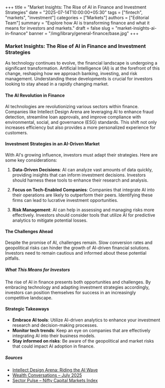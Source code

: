+++
title = "Market Insights: The Rise of AI in Finance and Investment Strategies"
date = "2025-07-14T10:00:00+05:30"
tags = ["fintech", "markets", "investment"]
categories = ["Markets"]
authors = ["Editorial Team"]
summary = "Explore how AI is transforming finance and what it means for investors and markets."
draft = false
slug = "market-insights-ai-in-finance"
banner = "/img/library/general-finance/base.jpg"
+++

### Market Insights: The Rise of AI in Finance and Investment Strategies

As technology continues to evolve, the financial landscape is undergoing a significant transformation. Artificial Intelligence (AI) is at the forefront of this change, reshaping how we approach banking, investing, and risk management. Understanding these developments is crucial for investors looking to stay ahead in a rapidly changing market.

#### The AI Revolution in Finance

AI technologies are revolutionizing various sectors within finance. Companies like Intellect Design Arena are leveraging AI to enhance fraud detection, streamline loan approvals, and improve compliance with environmental, social, and governance (ESG) standards. This shift not only increases efficiency but also provides a more personalized experience for customers.

#### Investment Strategies in an AI-Driven Market

With AI's growing influence, investors must adapt their strategies. Here are some key considerations:

1. **Data-Driven Decisions**: AI can analyze vast amounts of data quickly, providing insights that can inform investment decisions. Investors should harness these tools to enhance their research and analysis.

2. **Focus on Tech-Enabled Companies**: Companies that integrate AI into their operations are likely to outperform their peers. Identifying these firms can lead to lucrative investment opportunities.

3. **Risk Management**: AI can help in assessing and managing risks more effectively. Investors should consider tools that utilize AI for predictive analytics to mitigate potential losses.

#### The Challenges Ahead

Despite the promise of AI, challenges remain. Slow conversion rates and geopolitical risks can hinder the growth of AI-driven financial solutions. Investors need to remain cautious and informed about these potential pitfalls.

##### What This Means for Investors

The rise of AI in finance presents both opportunities and challenges. By embracing technology and adapting investment strategies accordingly, investors can position themselves for success in an increasingly competitive landscape.

#### Strategic Takeaways

- **Embrace AI tools**: Utilize AI-driven analytics to enhance your investment research and decision-making processes.
- **Monitor tech trends**: Keep an eye on companies that are effectively integrating AI into their business models.
- **Stay informed on risks**: Be aware of the geopolitical and market risks that could impact AI adoption in finance.

##### Sources
- [Intellect Design Arena: Riding the AI Wave](https://premium.capitalmind.in/2025/07/intellect-design-arena-riding-the-ai-wave/)
- [Wealth Conversations – July 2025](https://fundsindia.com/blog/monthly-market-insight/wealth-conversations-july-2025/32468)
- [Sector Pulse – Nifty Capital Markets Index](https://fundsindia.com/blog/equities/sector-pulse-nifty-capital-markets-index/32393)